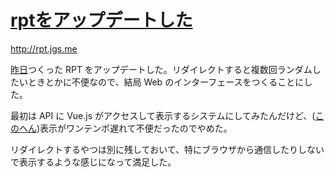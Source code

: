 # [rptをアップデートした](/2014/10/04/rpt-updated.html)

http://rpt.jgs.me

[昨日](http://dev.jgs.me/posts/created-rpt/)つくった RPT をアップデートした。リダイレクトすると複数回ランダムしたいときとかに不便なので、結局 Web のインターフェースをつくることにした。

最初は API に Vue.js がアクセスして表示するシステムにしてみたんだけど、([このへん](https://github.com/jgsme/rpt/tree/db343c78f998bf0a22b1b13a14d9677b1e1b64a8))表示がワンテンポ遅れて不便だったのでやめた。

リダイレクトするやつは別に残しておいて、特にブラウザから通信したりしないで表示するような感じになって満足した。
